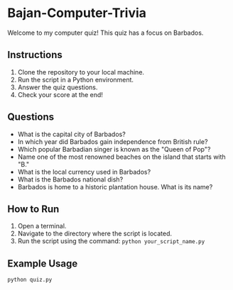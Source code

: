 # Bajan-Computer-Trivia

Welcome to my computer quiz! This quiz has a focus on Barbados.

## Instructions
1. Clone the repository to your local machine.
2. Run the script in a Python environment.
3. Answer the quiz questions.
4. Check your score at the end!

## Questions
- What is the capital city of Barbados?
- In which year did Barbados gain independence from British rule?
- Which popular Barbadian singer is known as the "Queen of Pop"?
- Name one of the most renowned beaches on the island that starts with "B."
- What is the local currency used in Barbados?
- What is the Barbados national dish?
- Barbados is home to a historic plantation house. What is its name?

## How to Run
1. Open a terminal.
2. Navigate to the directory where the script is located.
3. Run the script using the command: `python your_script_name.py`

## Example Usage
```bash
python quiz.py

